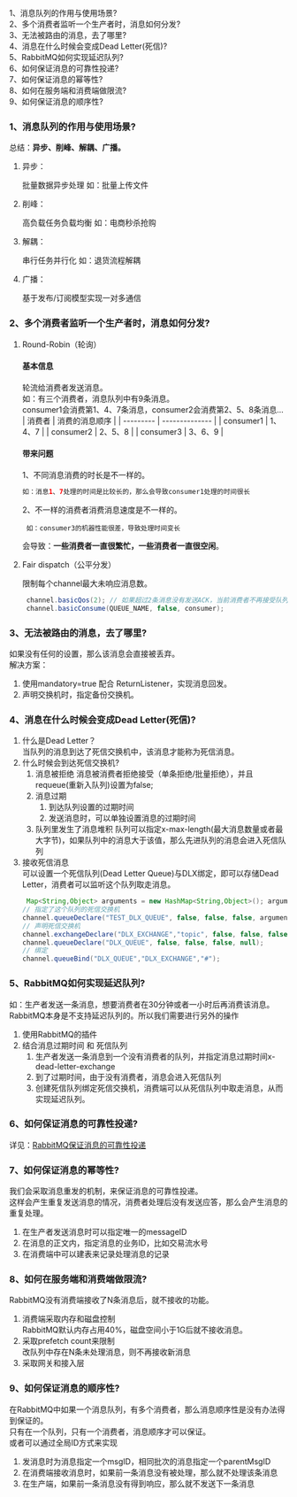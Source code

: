 1、消息队列的作用与使用场景?    
2、多个消费者监听一个生产者时，消息如何分发?     
3、无法被路由的消息，去了哪里?     
4、消息在什么时候会变成Dead Letter(死信)?     
5、RabbitMQ如何实现延迟队列?     
6、如何保证消息的可靠性投递?     
7、如何保证消息的幂等性?     
8、如何在服务端和消费端做限流?     
9、如何保证消息的顺序性?    


### 1、消息队列的作用与使用场景?   
总结：**异步、削峰、解耦、广播。**
1. 异步：

    批量数据异步处理
    如：批量上传文件
2. 削峰：

    高负载任务负载均衡
    如：电商秒杀抢购
3. 解耦：

    串行任务并行化
    如：退货流程解耦
4. 广播：

    基于发布/订阅模型实现一对多通信

### 2、多个消费者监听一个生产者时，消息如何分发?  
1. Round-Robin（轮询）

    #### 基本信息    
    轮流给消费者发送消息。  
    如：有三个消费者，消息队列中有9条消息。     
    consumer1会消费第1、4、7条消息，consumer2会消费第2、5、8条消息...
    | 消费者    | 消费的消息顺序 |
    | --------- | -------------- |
    | consumer1 | 1、4、7        |
    | consumer2 | 2、5、8        |
    | consumer3 | 3、6、9        |

    #### 带来问题
    1、不同消息消费的时长是不一样的。   

    ```java
    如：消息1、7处理的时间是比较长的，那么会导致consumer1处理的时间很长
    ```
    2、不一样的消费者消费消息速度是不一样的。

        如：consumer3的机器性能很差，导致处理时间变长

    会导致：**一些消费者一直很繁忙，一些消费者一直很空闲**。

2. Fair dispatch（公平分发）

    限制每个channel最大未响应消息数。
    ```java
     channel.basicQos(2); // 如果超过2条消息没有发送ACK，当前消费者不再接受队列消息
     channel.basicConsume(QUEUE_NAME, false, consumer);
    ```

### 3、无法被路由的消息，去了哪里?
如果没有任何的设置，那么该消息会直接被丢弃。    
解决方案：
1.  使用mandatory=true 配合 ReturnListener，实现消息回发。
2.  声明交换机时，指定备份交换机。


### 4、消息在什么时候会变成Dead Letter(死信)?  
1. 什么是Dead Letter？     
    当队列的消息到达了死信交换机中，该消息才能称为死信消息。
2. 什么时候会到达死信交换机?
    1.  消息被拒绝
        消息被消费者拒绝接受（单条拒绝/批量拒绝），并且requeue(重新入队列)设置为false;
    2.  消息过期
        1.  到达队列设置的过期时间
        2.  发送消息时，可以单独设置消息的过期时间
    3.  队列里发生了消息堆积
        队列可以指定x-max-length(最大消息数量或者最大字节)，如果队列中的消息大于该值，那么先进队列的消息会进入死信队列
3. 接收死信消息       
    可以设置一个死信队列(Dead Letter Queue)与DLX绑定，即可以存储Dead Letter，消费者可以监听这个队列取走消息。
    ```java
     Map<String,Object> arguments = new HashMap<String,Object>(); arguments.put("x-dead-letter-exchange","DLX_EXCHANGE");
    // 指定了这个队列的死信交换机
    channel.queueDeclare("TEST_DLX_QUEUE", false, false, false, arguments);
    // 声明死信交换机
    channel.exchangeDeclare("DLX_EXCHANGE","topic", false, false, false, null); // 声明死信队列
    channel.queueDeclare("DLX_QUEUE", false, false, false, null);
    // 绑定
    channel.queueBind("DLX_QUEUE","DLX_EXCHANGE","#");
    ```


### 5、RabbitMQ如何实现延迟队列? 
如：生产者发送一条消息，想要消费者在30分钟或者一小时后再消费该消息。    
RabbitMQ本身是不支持延迟队列的。所以我们需要进行另外的操作
1.  使用RabbitMQ的插件
2.  结合消息过期时间 和 死信队列    
    1.  生产者发送一条消息到一个没有消费者的队列，并指定消息过期时间x-dead-letter-exchange
    2.  到了过期时间，由于没有消费者，消息会进入死信队列
    3.  创建死信队列绑定死信交换机，消费端可以从死信队列中取走消息，从而实现延迟队列。



### 6、如何保证消息的可靠性投递? 
详见：[RabbitMQ保证消息的可靠性投递](http://note.youdao.com/noteshare?id=a2cecafb4748d5e1ee108750da746492)



### 7、如何保证消息的幂等性?
我们会采取消息重发的机制，来保证消息的可靠性投递。  
这样会产生重复发送消息的情况，消费者处理后没有发送应答，那么会产生消息的重复处理。  
1.  在生产者发送消息时可以指定唯一的messageID
2.  在消息的正文内，指定消息的业务ID，比如交易流水号
3.  在消费端中可以建表来记录处理消息的记录


### 8、如何在服务端和消费端做限流?  
RabbitMQ没有消费端接收了N条消息后，就不接收的功能。
1.  消费端采取内存和磁盘控制        
    RabbitMQ默认内存占用40%，磁盘空间小于1G后就不接收消息。
2.  采取prefetch count来限制    
    改队列中存在N条未处理消息，则不再接收新消息
3.  采取网关和接入层


### 9、如何保证消息的顺序性?
在RabbitMQ中如果一个消息队列，有多个消费者，那么消息顺序性是没有办法得到保证的。    
只有在一个队列，只有一个消费者，消息顺序才可以保证。    
或者可以通过全局ID方式来实现    

1.  发消息时为消息指定一个msgID，相同批次的消息指定一个parentMsgID
2.  在消费端接收消息时，如果前一条消息没有被处理，那么就不处理该条消息
3.  在生产端，如果前一条消息没有得到响应，那么就不发送下一条消息